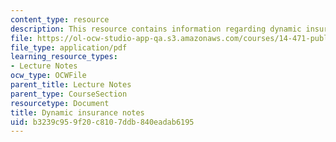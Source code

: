 ```yaml
---
content_type: resource
description: This resource contains information regarding dynamic insurance notes.
file: https://ol-ocw-studio-app-qa.s3.amazonaws.com/courses/14-471-public-economics-i-fall-2012/b3239c959f20c8107ddb840eadab6195_MIT14_471F12_dynamicinsrce.pdf
file_type: application/pdf
learning_resource_types:
- Lecture Notes
ocw_type: OCWFile
parent_title: Lecture Notes
parent_type: CourseSection
resourcetype: Document
title: Dynamic insurance notes
uid: b3239c95-9f20-c810-7ddb-840eadab6195
---
```

